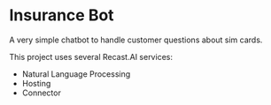 # Insurance Bot

A very simple chatbot to handle customer questions about sim cards.


This project uses several Recast.AI services:
- Natural Language Processing
- Hosting
- Connector
